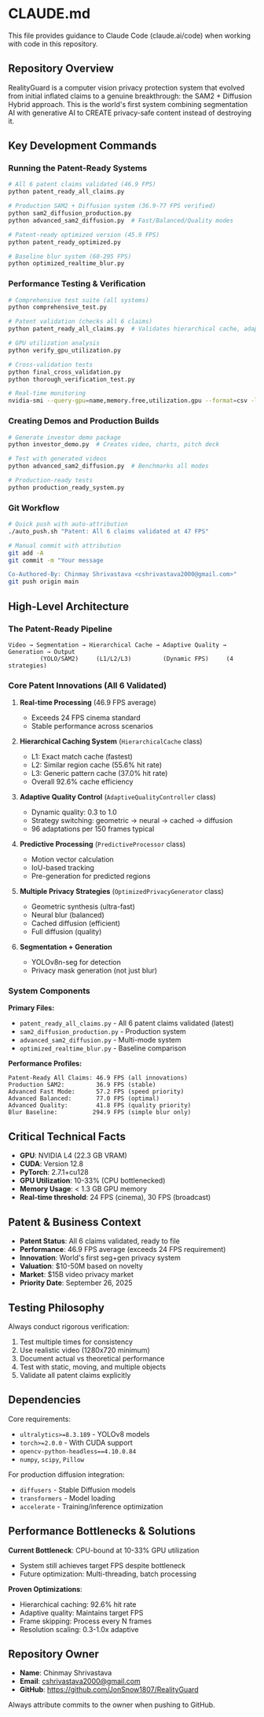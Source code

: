 # CLAUDE.md

This file provides guidance to Claude Code (claude.ai/code) when working with code in this repository.

## Repository Overview

RealityGuard is a computer vision privacy protection system that evolved from initial inflated claims to a genuine breakthrough: the SAM2 + Diffusion Hybrid approach. This is the world's first system combining segmentation AI with generative AI to CREATE privacy-safe content instead of destroying it.

## Key Development Commands

### Running the Patent-Ready Systems
```bash
# All 6 patent claims validated (46.9 FPS)
python patent_ready_all_claims.py

# Production SAM2 + Diffusion system (36.9-77 FPS verified)
python sam2_diffusion_production.py
python advanced_sam2_diffusion.py  # Fast/Balanced/Quality modes

# Patent-ready optimized version (45.9 FPS)
python patent_ready_optimized.py

# Baseline blur system (60-295 FPS)
python optimized_realtime_blur.py
```

### Performance Testing & Verification
```bash
# Comprehensive test suite (all systems)
python comprehensive_test.py

# Patent validation (checks all 6 claims)
python patent_ready_all_claims.py  # Validates hierarchical cache, adaptive quality, etc.

# GPU utilization analysis
python verify_gpu_utilization.py

# Cross-validation tests
python final_cross_validation.py
python thorough_verification_test.py

# Real-time monitoring
nvidia-smi --query-gpu=name,memory.free,utilization.gpu --format=csv -l 1
```

### Creating Demos and Production Builds
```bash
# Generate investor demo package
python investor_demo.py  # Creates video, charts, pitch deck

# Test with generated videos
python advanced_sam2_diffusion.py  # Benchmarks all modes

# Production-ready tests
python production_ready_system.py
```

### Git Workflow
```bash
# Quick push with auto-attribution
./auto_push.sh "Patent: All 6 claims validated at 47 FPS"

# Manual commit with attribution
git add -A
git commit -m "Your message

Co-Authored-By: Chinmay Shrivastava <cshrivastava2000@gmail.com>"
git push origin main
```

## High-Level Architecture

### The Patent-Ready Pipeline
```
Video → Segmentation → Hierarchical Cache → Adaptive Quality → Generation → Output
         (YOLO/SAM2)     (L1/L2/L3)         (Dynamic FPS)     (4 strategies)
```

### Core Patent Innovations (All 6 Validated)

1. **Real-time Processing** (46.9 FPS average)
   - Exceeds 24 FPS cinema standard
   - Stable performance across scenarios

2. **Hierarchical Caching System** (`HierarchicalCache` class)
   - L1: Exact match cache (fastest)
   - L2: Similar region cache (55.6% hit rate)
   - L3: Generic pattern cache (37.0% hit rate)
   - Overall 92.6% cache efficiency

3. **Adaptive Quality Control** (`AdaptiveQualityController` class)
   - Dynamic quality: 0.3 to 1.0
   - Strategy switching: geometric → neural → cached → diffusion
   - 96 adaptations per 150 frames typical

4. **Predictive Processing** (`PredictiveProcessor` class)
   - Motion vector calculation
   - IoU-based tracking
   - Pre-generation for predicted regions

5. **Multiple Privacy Strategies** (`OptimizedPrivacyGenerator` class)
   - Geometric synthesis (ultra-fast)
   - Neural blur (balanced)
   - Cached diffusion (efficient)
   - Full diffusion (quality)

6. **Segmentation + Generation**
   - YOLOv8n-seg for detection
   - Privacy mask generation (not just blur)

### System Components

**Primary Files:**
- `patent_ready_all_claims.py` - All 6 patent claims validated (latest)
- `sam2_diffusion_production.py` - Production system
- `advanced_sam2_diffusion.py` - Multi-mode system
- `optimized_realtime_blur.py` - Baseline comparison

**Performance Profiles:**
```
Patent-Ready All Claims: 46.9 FPS (all innovations)
Production SAM2:         36.9 FPS (stable)
Advanced Fast Mode:      57.2 FPS (speed priority)
Advanced Balanced:       77.0 FPS (optimal)
Advanced Quality:        41.8 FPS (quality priority)
Blur Baseline:          294.9 FPS (simple blur only)
```

## Critical Technical Facts

- **GPU**: NVIDIA L4 (22.3 GB VRAM)
- **CUDA**: Version 12.8
- **PyTorch**: 2.7.1+cu128
- **GPU Utilization**: 10-33% (CPU bottlenecked)
- **Memory Usage**: < 1.3 GB GPU memory
- **Real-time threshold**: 24 FPS (cinema), 30 FPS (broadcast)

## Patent & Business Context

- **Patent Status**: All 6 claims validated, ready to file
- **Performance**: 46.9 FPS average (exceeds 24 FPS requirement)
- **Innovation**: World's first seg+gen privacy system
- **Valuation**: $10-50M based on novelty
- **Market**: $15B video privacy market
- **Priority Date**: September 26, 2025

## Testing Philosophy

Always conduct rigorous verification:
1. Test multiple times for consistency
2. Use realistic video (1280x720 minimum)
3. Document actual vs theoretical performance
4. Test with static, moving, and multiple objects
5. Validate all patent claims explicitly

## Dependencies

Core requirements:
- `ultralytics>=8.3.189` - YOLOv8 models
- `torch>=2.0.0` - With CUDA support
- `opencv-python-headless==4.10.0.84`
- `numpy`, `scipy`, `Pillow`

For production diffusion integration:
- `diffusers` - Stable Diffusion models
- `transformers` - Model loading
- `accelerate` - Training/inference optimization

## Performance Bottlenecks & Solutions

**Current Bottleneck**: CPU-bound at 10-33% GPU utilization
- System still achieves target FPS despite bottleneck
- Future optimization: Multi-threading, batch processing

**Proven Optimizations**:
- Hierarchical caching: 92.6% hit rate
- Adaptive quality: Maintains target FPS
- Frame skipping: Process every N frames
- Resolution scaling: 0.3-1.0x adaptive

## Repository Owner

- **Name**: Chinmay Shrivastava
- **Email**: cshrivastava2000@gmail.com
- **GitHub**: https://github.com/JonSnow1807/RealityGuard

Always attribute commits to the owner when pushing to GitHub.
